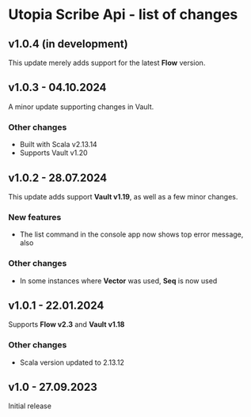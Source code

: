 # Utopia Scribe Api - list of changes

## v1.0.4 (in development)
This update merely adds support for the latest **Flow** version.

## v1.0.3 - 04.10.2024
A minor update supporting changes in Vault.
### Other changes
- Built with Scala v2.13.14
- Supports Vault v1.20

## v1.0.2 - 28.07.2024
This update adds support **Vault v1.19**, as well as a few minor changes.
### New features
- The list command in the console app now shows top error message, also
### Other changes
- In some instances where **Vector** was used, **Seq** is now used

## v1.0.1 - 22.01.2024
Supports **Flow v2.3** and **Vault v1.18**
### Other changes
- Scala version updated to 2.13.12

## v1.0 - 27.09.2023
Initial release
